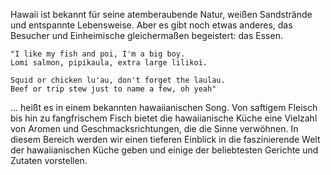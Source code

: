 Hawaii ist bekannt für seine atemberaubende Natur, weißen Sandstrände und entspannte Lebensweise. Aber es gibt noch etwas anderes, das Besucher und Einheimische gleichermaßen begeistert: das Essen. 

    "I like my fish and poi, I'm a big boy. 
    Lomi salmon, pipikaula, extra large lilikoi. 

    Squid or chicken lu'au, don't forget the laulau. 
    Beef or trip stew just to name a few, oh yeah"

... heißt es in einem bekannten hawaiianischen Song. Von saftigem Fleisch bis hin zu fangfrischem Fisch bietet die hawaiianische Küche eine Vielzahl von Aromen und Geschmacksrichtungen, die die Sinne verwöhnen. 
In diesem Bereich werden wir einen tieferen Einblick in die faszinierende Welt der hawaiianischen Küche geben und einige der beliebtesten Gerichte und Zutaten vorstellen.